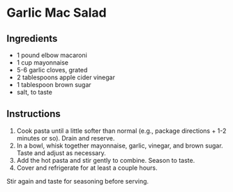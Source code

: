 # Garlic Mac Salad

## Ingredients

- 1 pound elbow macaroni
- 1 cup mayonnaise
- 5-6 garlic cloves, grated
- 2 tablespoons apple cider vinegar
- 1 tablespoon brown sugar
- salt, to taste

## Instructions

1. Cook pasta until a little softer than normal (e.g., package directions + 1-2 minutes or so). Drain and reserve.
2. In a bowl, whisk together mayonnaise, garlic, vinegar, and brown sugar. Taste and adjust as necessary.
3. Add the hot pasta and stir gently to combine. Season to taste.
4. Cover and refrigerate for at least a couple hours.

Stir again and taste for seasoning before serving.
